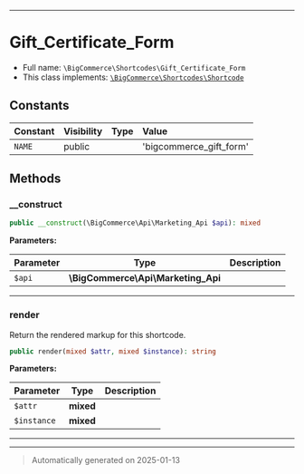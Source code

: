 ***

# Gift_Certificate_Form





* Full name: `\BigCommerce\Shortcodes\Gift_Certificate_Form`
* This class implements:
[`\BigCommerce\Shortcodes\Shortcode`](./classes/BigCommerce/Shortcodes/Shortcode.md)


## Constants

| Constant | Visibility | Type | Value |
|:---------|:-----------|:-----|:------|
|`NAME`|public| |&#039;bigcommerce_gift_form&#039;|


## Methods


### __construct



```php
public __construct(\BigCommerce\Api\Marketing_Api $api): mixed
```








**Parameters:**

| Parameter | Type | Description |
|-----------|------|-------------|
| `$api` | **\BigCommerce\Api\Marketing_Api** |  |





***

### render

Return the rendered markup for this shortcode.

```php
public render(mixed $attr, mixed $instance): string
```








**Parameters:**

| Parameter | Type | Description |
|-----------|------|-------------|
| `$attr` | **mixed** |  |
| `$instance` | **mixed** |  |





***


***
> Automatically generated on 2025-01-13
